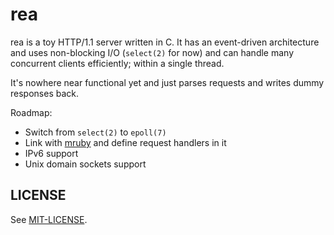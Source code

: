 # rea
rea is a toy HTTP/1.1 server written in C. It has an event-driven architecture and uses non-blocking I/O (`select(2)` for now) and can handle many concurrent clients efficiently; within a single thread.

It's nowhere near functional yet and just parses requests and writes dummy responses back.

Roadmap:
- Switch from `select(2)` to `epoll(7)`
- Link with [mruby](https://github.com/mruby/mruby) and define request handlers in it
- IPv6 support
- Unix domain sockets support

## LICENSE

See [MIT-LICENSE](MIT-LICENSE).
